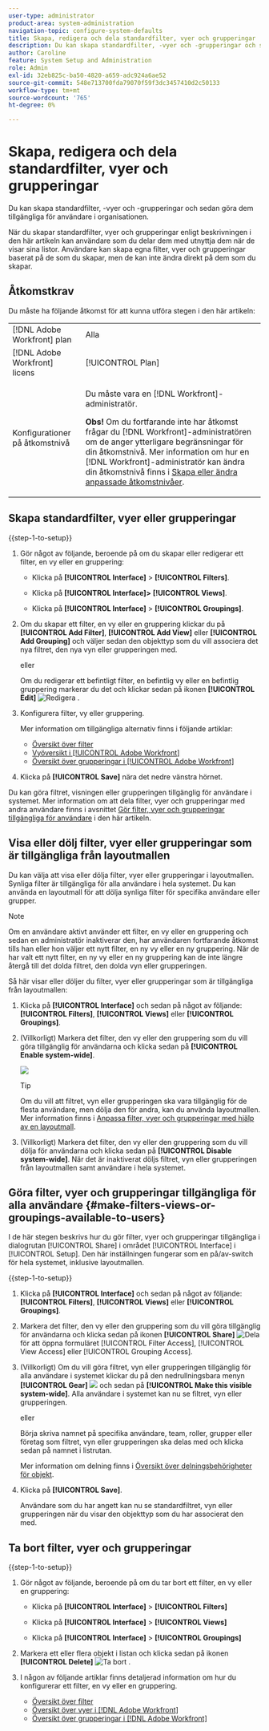 ```yaml
---
user-type: administrator
product-area: system-administration
navigation-topic: configure-system-defaults
title: Skapa, redigera och dela standardfilter, vyer och grupperingar
description: Du kan skapa standardfilter, -vyer och -grupperingar och sedan göra dem tillgängliga för användare i organisationen.
author: Caroline
feature: System Setup and Administration
role: Admin
exl-id: 32eb825c-ba50-4820-a659-adc924a6ae52
source-git-commit: 548e713700fda79070f59f3dc3457410d2c50133
workflow-type: tm+mt
source-wordcount: '765'
ht-degree: 0%

---
```


# Skapa, redigera och dela standardfilter, vyer och grupperingar

<!--
<p data-mc-conditions="QuicksilverOrClassic.Draft mode">***DON'T DELETE, DRAFT OR HIDE THIS ARTICLE. IT IS LINKED TO THE PRODUCT, THROUGH THE CONTEXT SENSITIVE HELP LINKS. **</p>
-->

Du kan skapa standardfilter, -vyer och -grupperingar och sedan göra dem tillgängliga för användare i organisationen.

När du skapar standardfilter, vyer och grupperingar enligt beskrivningen i den här artikeln kan användare som du delar dem med utnyttja dem när de visar sina listor. Användare kan skapa egna filter, vyer och grupperingar baserat på de som du skapar, men de kan inte ändra direkt på dem som du skapar.

## Åtkomstkrav

Du måste ha följande åtkomst för att kunna utföra stegen i den här artikeln:

<table style="table-layout:auto"> 
 <col> 
 <col> 
 <tbody> 
  <tr> 
   <td role="rowheader">[!DNL Adobe Workfront] plan</td> 
   <td>Alla</td> 
  </tr> 
  <tr> 
   <td role="rowheader">[!DNL Adobe Workfront] licens</td> 
   <td>[!UICONTROL Plan]</td> 
  </tr> 
  <tr> 
   <td role="rowheader">Konfigurationer på åtkomstnivå</td> 
   <td> <p>Du måste vara en [!DNL Workfront]-administratör.</p> <p><b>Obs!</b> Om du fortfarande inte har åtkomst frågar du [!DNL Workfront]-administratören om de anger ytterligare begränsningar för din åtkomstnivå. Mer information om hur en [!DNL Workfront]-administratör kan ändra din åtkomstnivå finns i <a href="../../../administration-and-setup/add-users/configure-and-grant-access/create-modify-access-levels.md" class="MCXref xref">Skapa eller ändra anpassade åtkomstnivåer</a>.</p> </td> 
  </tr> 
 </tbody> 
</table>

## Skapa standardfilter, vyer eller grupperingar

{{step-1-to-setup}}

1. Gör något av följande, beroende på om du skapar eller redigerar ett filter, en vy eller en gruppering:

   * Klicka på **[!UICONTROL Interface]** > **[!UICONTROL Filters]**.

   * Klicka på **[!UICONTROL Interface]>** **[!UICONTROL Views]**.

   * Klicka på **[!UICONTROL Interface]** > **[!UICONTROL Groupings]**.

1. Om du skapar ett filter, en vy eller en gruppering klickar du på **[!UICONTROL Add Filter]**, **[!UICONTROL Add View]** eller **[!UICONTROL Add Grouping]** och väljer sedan den objekttyp som du vill associera det nya filtret, den nya vyn eller grupperingen med.

   eller

   Om du redigerar ett befintligt filter, en befintlig vy eller en befintlig gruppering markerar du det och klickar sedan på ikonen **[!UICONTROL Edit]** ![Redigera ](assets/edit-icon.png) .

1. Konfigurera filter, vy eller gruppering.

   Mer information om tillgängliga alternativ finns i följande artiklar:

   * [Översikt över filter](../../../reports-and-dashboards/reports/reporting-elements/filters-overview.md)
   * [Vyöversikt i [!UICONTROL Adobe Workfront]](../../../reports-and-dashboards/reports/reporting-elements/views-overview.md)
   * [Översikt över grupperingar i [!UICONTROL Adobe Workfront]](../../../reports-and-dashboards/reports/reporting-elements/groupings-overview.md)

1. Klicka på **[!UICONTROL Save]** nära det nedre vänstra hörnet.

Du kan göra filtret, visningen eller grupperingen tillgänglig för användare i systemet. Mer information om att dela filter, vyer och grupperingar med andra användare finns i avsnittet [Gör filter, vyer och grupperingar tillgängliga för användare](#make-filters-views-or-groupings-available-to-users) i den här artikeln.


## Visa eller dölj filter, vyer eller grupperingar som är tillgängliga från layoutmallen

Du kan välja att visa eller dölja filter, vyer eller grupperingar i layoutmallen. Synliga filter är tillgängliga för alla användare i hela systemet. Du kan använda en layoutmall för att dölja synliga filter för specifika användare eller grupper.

>[!NOTE]
>
>Om en användare aktivt använder ett filter, en vy eller en gruppering och sedan en administratör inaktiverar den, har användaren fortfarande åtkomst tills han eller hon väljer ett nytt filter, en ny vy eller en ny gruppering. När de har valt ett nytt filter, en ny vy eller en ny gruppering kan de inte längre återgå till det dolda filtret, den dolda vyn eller grupperingen.

Så här visar eller döljer du filter, vyer eller grupperingar som är tillgängliga från layoutmallen:

1. Klicka på **[!UICONTROL Interface]** och sedan på något av följande: **[!UICONTROL Filters]**, **[!UICONTROL Views]** eller **[!UICONTROL Groupings]**.

1. (Villkorligt) Markera det filter, den vy eller den gruppering som du vill göra tillgänglig för användarna och klicka sedan på **[!UICONTROL Enable system-wide]**.

   ![](assets/enable-system-wide-fvg.png)

   >[!TIP]
   >
   >Om du vill att filtret, vyn eller grupperingen ska vara tillgänglig för de flesta användare, men dölja den för andra, kan du använda layoutmallen. Mer information finns i [Anpassa filter, vyer och grupperingar med hjälp av en layoutmall](/help/quicksilver/administration-and-setup/customize-workfront/use-layout-templates/customize-fvg-list-controls-layout-template.md).

1. (Villkorligt) Markera det filter, den vy eller den gruppering som du vill dölja för användarna och klicka sedan på **[!UICONTROL Disable system-wide]**. När det är inaktiverat döljs filtret, vyn eller grupperingen från layoutmallen samt användare i hela systemet.


## Göra filter, vyer och grupperingar tillgängliga för alla användare {#make-filters-views-or-groupings-available-to-users}

I de här stegen beskrivs hur du gör filter, vyer och grupperingar tillgängliga i dialogrutan [!UICONTROL Share] i området [!UICONTROL Interface] i [!UICONTROL Setup]. Den här inställningen fungerar som en på/av-switch för hela systemet, inklusive layoutmallen.

{{step-1-to-setup}}

1. Klicka på **[!UICONTROL Interface]** och sedan på något av följande: **[!UICONTROL Filters]**, **[!UICONTROL Views]** eller **[!UICONTROL Groupings]**.

1. Markera det filter, den vy eller den gruppering som du vill göra tillgänglig för användarna och klicka sedan på ikonen **[!UICONTROL Share]** ![Dela ](assets/share-icon.png) för att öppna formuläret [!UICONTROL Filter Access], [!UICONTROL View Access] eller [!UICONTROL Grouping Access].
1. (Villkorligt) Om du vill göra filtret, vyn eller grupperingen tillgänglig för alla användare i systemet klickar du på den nedrullningsbara menyn **[!UICONTROL Gear]** ![](assets/gear-menu-for-sharing-items.png) och sedan på **[!UICONTROL Make this visible system-wide]**. Alla användare i systemet kan nu se filtret, vyn eller grupperingen.

   eller

   Börja skriva namnet på specifika användare, team, roller, grupper eller företag som filtret, vyn eller grupperingen ska delas med och klicka sedan på namnet i listrutan.

   Mer information om delning finns i [Översikt över delningsbehörigheter för objekt](../../../workfront-basics/grant-and-request-access-to-objects/sharing-permissions-on-objects-overview.md).

1. Klicka på **[!UICONTROL Save]**.

   Användare som du har angett kan nu se standardfiltret, vyn eller grupperingen när du visar den objekttyp som du har associerat den med.

## Ta bort filter, vyer och grupperingar

{{step-1-to-setup}}

1. Gör något av följande, beroende på om du tar bort ett filter, en vy eller en gruppering:

   * Klicka på **[!UICONTROL Interface]** > **[!UICONTROL Filters]**

   * Klicka på **[!UICONTROL Interface]** > **[!UICONTROL Views]**

   * Klicka på **[!UICONTROL Interface]** > **[!UICONTROL Groupings]**

1. Markera ett eller flera objekt i listan och klicka sedan på ikonen **[!UICONTROL Delete]** ![Ta bort](assets/delete.png) .
1. I någon av följande artiklar finns detaljerad information om hur du konfigurerar ett filter, en vy eller en gruppering.

   * [Översikt över filter](../../../reports-and-dashboards/reports/reporting-elements/filters-overview.md)
   * [Översikt över vyer i  [!DNL Adobe Workfront]](../../../reports-and-dashboards/reports/reporting-elements/views-overview.md)
   * [Översikt över grupperingar i  [!DNL Adobe Workfront]](../../../reports-and-dashboards/reports/reporting-elements/groupings-overview.md)
